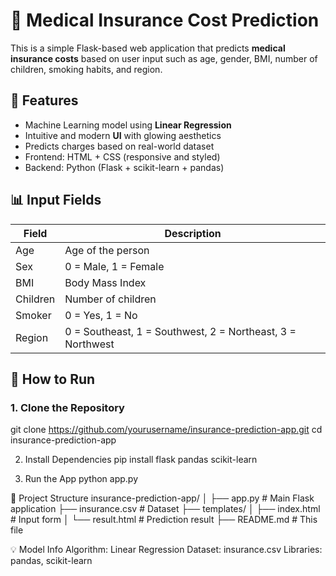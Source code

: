# 🏥 Medical Insurance Cost Prediction

This is a simple Flask-based web application that predicts **medical insurance costs** based on user input such as age, gender, BMI, number of children, smoking habits, and region.

## 📌 Features

- Machine Learning model using **Linear Regression**
- Intuitive and modern **UI** with glowing aesthetics
- Predicts charges based on real-world dataset
- Frontend: HTML + CSS (responsive and styled)
- Backend: Python (Flask + scikit-learn + pandas)


## 📊 Input Fields

| Field      | Description                            |
|------------|----------------------------------------|
| Age        | Age of the person                      |
| Sex        | 0 = Male, 1 = Female                   |
| BMI        | Body Mass Index                        |
| Children   | Number of children                     |
| Smoker     | 0 = Yes, 1 = No                        |
| Region     | 0 = Southeast, 1 = Southwest, 2 = Northeast, 3 = Northwest |


## 🚀 How to Run

### 1. Clone the Repository
git clone https://github.com/yourusername/insurance-prediction-app.git
cd insurance-prediction-app

2. Install Dependencies
pip install flask pandas scikit-learn

3. Run the App
python app.py

📁 Project Structure
insurance-prediction-app/
│
├── app.py                 # Main Flask application
├── insurance.csv          # Dataset
├── templates/
│   ├── index.html         # Input form
│   └── result.html        # Prediction result
├── README.md              # This file

💡 Model Info
Algorithm: Linear Regression
Dataset: insurance.csv
Libraries: pandas, scikit-learn
